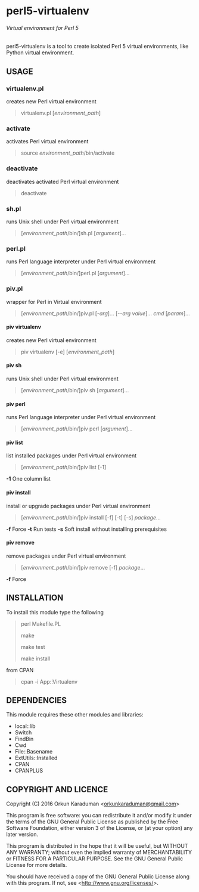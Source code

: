 # perl5-virtualenv
###### Virtual environment for Perl 5

perl5-virtualenv is a tool to create isolated Perl 5 virtual environments, like Python virtual environment.

## USAGE

### virtualenv.pl

creates new Perl virtual environment

> virtualenv.pl [*environment_path*]

### activate

activates Perl virtual environment

> source *environment_path*/bin/activate

### deactivate

deactivates activated Perl virtual environment

> deactivate

### sh.pl

runs Unix shell under Perl virtual environment

> [*environment_path*/bin/]sh.pl [*argument*]...

### perl.pl

runs Perl language interpreter under Perl virtual environment

> [*environment_path*/bin/]perl.pl [*argument*]...

### piv.pl

wrapper for Perl in Virtual environment

> [*environment_path*/bin/]piv.pl [-*arg*]... [--*arg* *value*]... *cmd* [*param*]...

#### piv virtualenv

creates new Perl virtual environment

> piv virtualenv [-e] [*environment_path*]

#### piv sh

runs Unix shell under Perl virtual environment

> [*environment_path*/bin/]piv sh [*argument*]...

#### piv perl

runs Perl language interpreter under Perl virtual environment

> [*environment_path*/bin/]piv perl [*argument*]...

#### piv list

list installed packages under Perl virtual environment

> [*environment_path*/bin/]piv list [-1]

**-1** One column list

#### piv install

install or upgrade packages under Perl virtual environment

> [*environment_path*/bin/]piv install [-f] [-t] [-s] *package*...

**-f** Force
**-t** Run tests
**-s** Soft install without installing prerequisites

#### piv remove

remove packages under Perl virtual environment

> [*environment_path*/bin/]piv remove [-f] *package*...

**-f** Force

## INSTALLATION

To install this module type the following

> perl Makefile.PL
>
> make
>
> make test
>
> make install

from CPAN

> cpan -i App::Virtualenv

## DEPENDENCIES

This module requires these other modules and libraries:

* local::lib
* Switch
* FindBin
* Cwd
* File::Basename
* ExtUtils::Installed
* CPAN
* CPANPLUS

## COPYRIGHT AND LICENCE

Copyright (C) 2016  Orkun Karaduman <<orkunkaraduman@gmail.com>>

This program is free software: you can redistribute it and/or modify
it under the terms of the GNU General Public License as published by
the Free Software Foundation, either version 3 of the License, or
(at your option) any later version.

This program is distributed in the hope that it will be useful,
but WITHOUT ANY WARRANTY; without even the implied warranty of
MERCHANTABILITY or FITNESS FOR A PARTICULAR PURPOSE.  See the
GNU General Public License for more details.

You should have received a copy of the GNU General Public License
along with this program.  If not, see <<http://www.gnu.org/licenses/>>.
